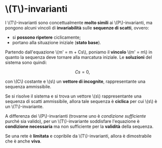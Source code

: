 # \\(T\\)-invarianti

I \\(T\\)-invarianti sono concettualmente **molto simili** ai \\(P\\)-invarianti, ma pongono alcuni vincoli di **invariabilità** sulle **sequenze di scatti**, ovvero:

- si **possono ripetere** ciclicamente;
- portano alla situazione iniziale (**stato base**).

Partendo dall'equazione \\(m' = m + Cs\\), poniamo il **vincolo** \\(m' = m\\) in quanto la sequenza deve tornare alla marcatura iniziale.
Le **soluzioni** del sistema sono quindi:

$$
Cs = 0,
$$

con \\(C\\) costante e \\(s\\) un **vettore di incognite**, rappresentante una sequenza ammissibile.

Se si risolve il sistema e si trova un vettore \\(s\\) rappresentante una sequenza di scatti ammissibile, allora tale sequenza è **ciclica** per cui \\(s\\) è un \\(T\\)-invariante.

A differenza dei \\(P\\)-invarianti (trovarne uno è _condizione sufficiente_ purché sia valido), per un \\(T\\)-invariante soddisfare l'equazione è **condizione necessaria** ma non sufficiente per la **validità** della sequenza.

Se una rete è **limitata** e copribile da \\(T\\)-invarianti, allora è dimostrabile che è anche **viva**.
